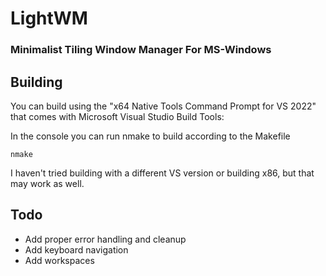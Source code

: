 # LightWM
### Minimalist Tiling Window Manager For MS-Windows

## Building

You can build using the "x64 Native Tools Command Prompt for VS 2022" that comes with Microsoft Visual Studio Build Tools:

In the console you can run nmake to build according to the Makefile

```nmake```

I haven't tried building with a different VS version or building x86, but that may work as well.

## Todo

- Add proper error handling and cleanup
- Add keyboard navigation
- Add workspaces

